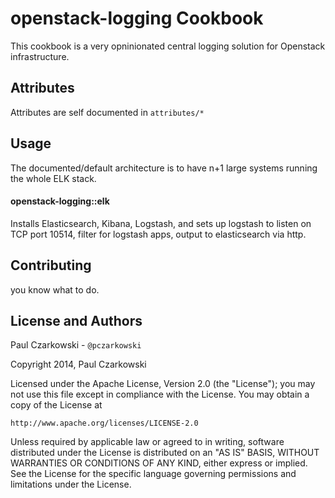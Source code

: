 openstack-logging Cookbook
==========================

This cookbook is a very opninionated central logging solution for Openstack infrastructure.

Attributes
----------

Attributes are self documented in `attributes/*`

Usage
-----

The documented/default architecture is to have n+1 large systems running the whole ELK stack.

#### openstack-logging::elk

Installs Elasticsearch, Kibana, Logstash, and sets up logstash to listen on TCP port 10514, filter for logstash apps, output to elasticsearch via http.

Contributing
------------

you know what to do.

License and Authors
-------------------

Paul Czarkowski - `@pczarkowski`

Copyright 2014, Paul Czarkowski

Licensed under the Apache License, Version 2.0 (the "License");
you may not use this file except in compliance with the License.
You may obtain a copy of the License at

    http://www.apache.org/licenses/LICENSE-2.0

Unless required by applicable law or agreed to in writing, software
distributed under the License is distributed on an "AS IS" BASIS,
WITHOUT WARRANTIES OR CONDITIONS OF ANY KIND, either express or implied.
See the License for the specific language governing permissions and
limitations under the License.
